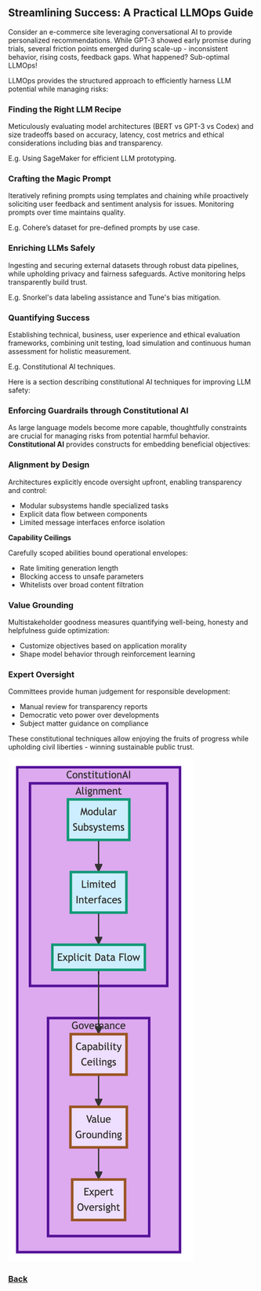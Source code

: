 ## Streamlining Success: A Practical LLMOps Guide

Consider an e-commerce site leveraging conversational AI to provide personalized recommendations. While GPT-3 showed early promise during trials, several friction points emerged during scale-up - inconsistent behavior, rising costs, feedback gaps. What happened? Sub-optimal LLMOps!

LLMOps provides the structured approach to efficiently harness LLM potential while managing risks:

### Finding the Right LLM Recipe

Meticulously evaluating model architectures (BERT vs GPT-3 vs Codex) and size tradeoffs based on accuracy, latency, cost metrics and ethical considerations including bias and transparency.

E.g. Using SageMaker for efficient LLM prototyping.

### Crafting the Magic Prompt

Iteratively refining prompts using templates and chaining while proactively soliciting user feedback and sentiment analysis for issues. Monitoring prompts over time maintains quality.

E.g. Cohere’s dataset for pre-defined prompts by use case.

### Enriching LLMs Safely

Ingesting and securing external datasets through robust data pipelines, while upholding privacy and fairness safeguards. Active monitoring helps transparently build trust.

E.g. Snorkel's data labeling assistance and Tune's bias mitigation.

### Quantifying Success

Establishing technical, business, user experience and ethical evaluation frameworks, combining unit testing, load simulation and continuous human assessment for holistic measurement.

E.g. Constitutional AI techniques.

Here is a section describing constitutional AI techniques for improving LLM safety:

### Enforcing Guardrails through Constitutional AI

As large language models become more capable, thoughtfully constraints are crucial for managing risks from potential harmful behavior. **Constitutional AI** provides constructs for embedding beneficial objectives:

### Alignment by Design

Architectures explicitly encode oversight upfront, enabling transparency and control:

- Modular subsystems handle specialized tasks
- Explicit data flow between components
- Limited message interfaces enforce isolation

**Capability Ceilings**

Carefully scoped abilities bound operational envelopes:

- Rate limiting generation length
- Blocking access to unsafe parameters
- Whitelists over broad content filtration

### Value Grounding

Multistakeholder goodness measures quantifying well-being, honesty and helpfulness guide optimization:

- Customize objectives based on application morality
- Shape model behavior through reinforcement learning

### Expert Oversight

Committees provide human judgement for responsible development:

- Manual review for transparency reports
- Democratic veto power over developments
- Subject matter guidance on compliance

These constitutional techniques allow enjoying the fruits of progress while upholding civil liberties - winning sustainable public trust.

![img_16.png](..%2Fimages%2Fimg_16.png)


### [Back](..%2Freadme.md)